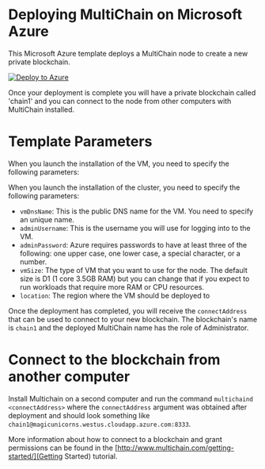 # Deploying MultiChain on Microsoft Azure

This Microsoft Azure template deploys a MultiChain node to create a new private blockchain.

[![Deploy to Azure](http://azuredeploy.net/deploybutton.png)](https://portal.azure.com/#create/Microsoft.Template/uri/https%3A%2F%2Fraw.githubusercontent.com%2FAzure%2Fazure-quickstart-templates%2Fmaster%2Fmultichain-on-ubuntu%2Fazuredeploy.json)

Once your deployment is complete you will have a private blockchain called 'chain1' and you can connect to the node from other computers with MultiChain installed.

# Template Parameters

When you launch the installation of the VM, you need to specify the following parameters:

When you launch the installation of the cluster, you need to specify the following parameters:
* `vmDnsName`: This is the public DNS name for the VM.  You need to specify an unique name.
* `adminUsername`: This is the username you will use for logging into to the VM.
* `adminPassword`: Azure requires passwords to have at least three of the following: one upper case, one lower case, a special character, or a number.
* `vmSize`: The type of VM that you want to use for the node. The default size is D1 (1 core 3.5GB RAM) but you can change that if you expect to run workloads that require more RAM or CPU resources.
* `location`: The region where the VM should be deployed to

Once the deployment has completed, you will receive the ``connectAddress`` that can be used to connect to your new blockchain.  The blockchain's name is ``chain1`` and the deployed MultiChain name has the role of Administrator.

# Connect to the blockchain from another computer

Install Multichain on a second computer and run the command `multichaind <connectAddress>` where the ``connectAddress`` argument was obtained after deployment and should look something like `chain1@magicunicorns.westus.cloudapp.azure.com:8333`.

More information about how to connect to a blockchain and grant permissions can be found in the [http://www.multichain.com/getting-started/](Getting Started) tutorial.

